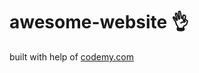 # awesome-website :ok_hand:                                                                                                                                                                                                                                                              
built with help of <a href="http://johnelder.com/">codemy.com</a>
